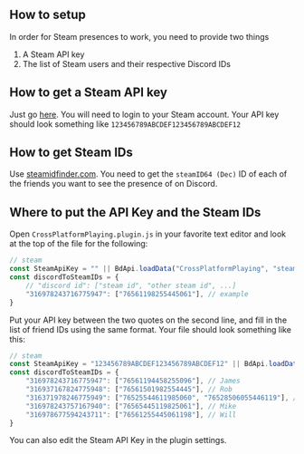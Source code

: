 ## How to setup
In order for Steam presences to work, you need to provide two things
1. A Steam API key
2. The list of Steam users and their respective Discord IDs

## How to get a Steam API key
Just go [here](https://steamcommunity.com/dev/apikey). You will need to login to your Steam account.
Your API key should look something like `123456789ABCDEF123456789ABCDEF12`

## How to get Steam IDs
Use [steamidfinder.com](https://www.steamidfinder.com/). You need to get the `steamID64 (Dec)` ID of each of the friends you want to see the presence of on Discord.

## Where to put the API Key and the Steam IDs
Open `CrossPlatformPlaying.plugin.js` in your favorite text editor and look at the top of the file for the following:
```js
// steam
const SteamApiKey = "" || BdApi.loadData("CrossPlatformPlaying", "steam_key");
const discordToSteamIDs = {
    // "discord id": ["steam id", "other steam id", ...]
    "316978243716775947": ["76561198255445061"], // example
}
```
Put your API key between the two quotes on the second line, and fill in the list of friend IDs using the same format.
Your file should look something like this:
```js
// steam
const SteamApiKey = "123456789ABCDEF123456789ABCDEF12" || BdApi.loadData("CrossPlatformPlaying", "steam_key");
const discordToSteamIDs = {
    "316978243716775947": ["76561194458255096"], // James
    "316937167824775948": ["76561501982554445"], // Rob
    "316371978246775949": ["76525544611985060", "76528506055446119"], // John (he has two steam accounts)
    "316978243757167940": ["76565445119825061"], // Mike
    "316978677594243711": ["76561255445061198"], // Will
}
```
You can also edit the Steam API Key in the plugin settings.
